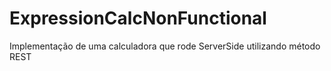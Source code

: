 # ExpressionCalcNonFunctional
Implementação de uma calculadora que rode ServerSide utilizando método REST
